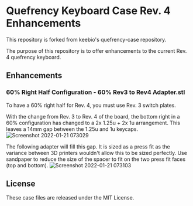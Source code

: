 Quefrency Keyboard Case Rev. 4 Enhancements
=======================
This repository is forked from keebio's quefrency-case repository.

The purpose of this repository is to offer enhancements to the current Rev. 4 quefrency keyboard.

Enhancements
-------
### 60% Right Half Configuration - 60% Rev3 to Rev4 Adapter.stl
To have a 60% right half for Rev. 4, you must use Rev. 3 switch plates.

With the change from Rev. 3 to Rev. 4 of the board, the bottom right in a 60% configuration has changed to a 2x 1.25u + 2x 1u arrangement. This leaves a 14mm gap between the 1.25u and 1u keycaps.
![Screenshot 2022-01-21 073029](https://user-images.githubusercontent.com/5571738/150485069-6736586d-5676-47a0-85ce-de8ac400a616.png)


The following adapter will fill this gap. It is sized as a press fit as the variance between 3D printers wouldn't allow this to be sized perfectly. Use sandpaper to reduce the size of the spacer to fit on the two press fit faces (top and bottom).
![Screenshot 2022-01-21 073103](https://user-images.githubusercontent.com/5571738/150485078-4d8283ad-2da0-40b2-9d6b-db94f9f940f3.png)



License
-------
These case files are released under the MIT License.
